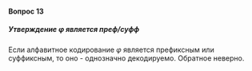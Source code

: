 #### Вопрос 13

##### Утверждение $\varphi$ является преф/суфф

Если алфавитное кодирование $\varphi$ является префиксным или суффиксным, то оно - однозначно декодируемо. Обратное неверно.